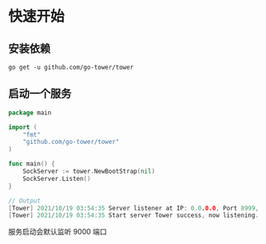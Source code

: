 # 快速开始

## 安装依赖

```shell
go get -u github.com/go-tower/tower
```

## 启动一个服务

```go
package main

import (
    "fmt"
    "github.com/go-tower/tower"
)

func main() {
    SockServer := tower.NewBootStrap(nil)
    SockServer.Listen()
}

// Output
[Tower] 2021/10/19 03:54:35 Server listener at IP: 0.0.0.0, Port 8999, is starting
[Tower] 2021/10/19 03:54:35 Start server Tower success, now listening...
```

服务启动会默认监听 9000 端口
